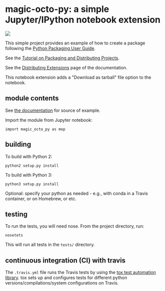 # magic-octo-py: a simple Jupyter/IPython notebook extension 

<a href="https://travis-ci.org/charlesreid1/magic-octo-py">
<img src="https://travis-ci.org/charlesreid1/magic-octo-py.svg?branch=master" />
</a>

This simple project provides an example of how to create a package
following the [Python Packaging User Guide](https://packaging.python.org).

See the [Tutorial on Packaging and Distributing Projects](https://packaging.python.org/en/latest/distributing.html).

See the [Distributing Extensions](https://jupyter-notebook.readthedocs.io/en/stable/examples/Notebook/Distributing%20Jupyter%20Extensions%20as%20Python%20Packages.html)
page of the documentation.

This notebook extension adds a "Download as tarball" file option 
to the notebook.

## module contents

See [the documentation](https://jupyter-notebook.readthedocs.io/en/stable/examples/Notebook/Distributing%20Jupyter%20Extensions%20as%20Python%20Packages.html)
for source of example.

Import the module from Jupyter notebook:

```
import magic_octo_py as mop
```



## building

To build with Python 2:

```
python2 setup.py install
```

To build with Python 3:

```
python3 setup.py install
```

Optional: specify your python as needed - e.g., with conda in a Travis container, or on Homebrew, or etc.

## testing

To run the tests, you will need nose.
From the project directory, run:

```
nosetets
```

This will run all tests in the `tests/` directory.

## continuous integration (CI) with travis

The `.travis.yml` file runs the Travis tests by using the [tox test automation library](https://tox.readthedocs.io/en/latest/). tox sets up and configures tests for different python versions/compilations/system configurations on Travis.
